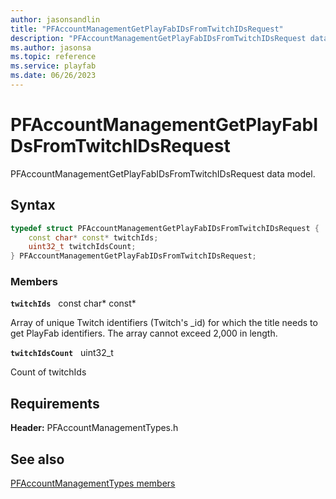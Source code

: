 ```yaml
---
author: jasonsandlin
title: "PFAccountManagementGetPlayFabIDsFromTwitchIDsRequest"
description: "PFAccountManagementGetPlayFabIDsFromTwitchIDsRequest data model."
ms.author: jasonsa
ms.topic: reference
ms.service: playfab
ms.date: 06/26/2023
---
```


# PFAccountManagementGetPlayFabIDsFromTwitchIDsRequest  

PFAccountManagementGetPlayFabIDsFromTwitchIDsRequest data model.  

## Syntax  
  
```cpp
typedef struct PFAccountManagementGetPlayFabIDsFromTwitchIDsRequest {  
    const char* const* twitchIds;  
    uint32_t twitchIdsCount;  
} PFAccountManagementGetPlayFabIDsFromTwitchIDsRequest;  
```
  
### Members  
  
**`twitchIds`** &nbsp; const char* const*  
  
Array of unique Twitch identifiers (Twitch's _id) for which the title needs to get PlayFab identifiers. The array cannot exceed 2,000 in length.
  
**`twitchIdsCount`** &nbsp; uint32_t  
  
Count of twitchIds
  
  
## Requirements  
  
**Header:** PFAccountManagementTypes.h
  
## See also  
[PFAccountManagementTypes members](../pfaccountmanagementtypes_members.md)  

  
  
